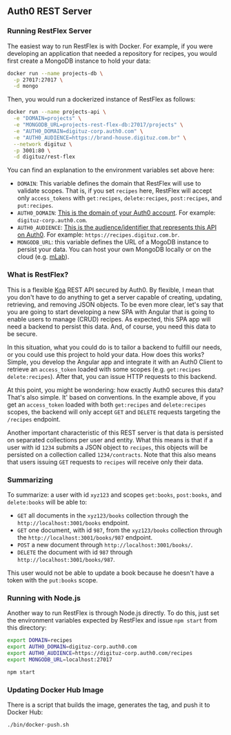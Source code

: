 ## Auth0 REST Server

### Running RestFlex Server

The easiest way to run RestFlex is with Docker. For example, if you were developing an application that needed a repository for recipes, you would first create a MongoDB instance to hold your data:

```bash
docker run --name projects-db \
  -p 27017:27017 \
  -d mongo
```

Then, you would run a dockerized instance of RestFlex as follows:

```bash
docker run --name projects-api \
  -e "DOMAIN=projects" \
  -e "MONGODB_URL=projects-rest-flex-db:27017/projects" \
  -e "AUTH0_DOMAIN=digituz-corp.auth0.com" \
  -e "AUTH0_AUDIENCE=https://brand-house.digituz.com.br" \
  --network digituz \
  -p 3001:80 \
  -d digituz/rest-flex
```

You can find an explanation to the environment variables set above here:

- `DOMAIN`: This variable defines the domain that RestFlex will use to validate scopes. That is, if you set `recipes` here, RestFlex will accept only `access_tokens` with `get:recipes`, `delete:recipes`, `post:recipes`, and `put:recipes`.
- `AUTH0_DOMAIN`: [This is the domain of your Auth0 account](https://manage.auth0.com/). For example: `digituz-corp.auth0.com`.
- `AUTH0_AUDIENCE`: [This is the audience/identifier that represents this API on Auth0](https://manage.auth0.com/#/apis). For example: `https://recipes.digituz.com.br`.
- `MONGODB_URL`: this variable defines the URL of a MogoDB instance to persist your data. You can host your own MongoDB locally or on the cloud (e.g. [mLab](https://mlab.com/)).

### What is RestFlex?

This is a flexible [Koa](koajs.com) REST API secured by Auth0. By flexible, I mean that you don't have to do anything to get a server capable of creating, updating, retrieving, and removing JSON objects. To be even more clear, let's say that you are going to start developing a new SPA with Angular that is going to enable users to manage (CRUD) recipes. As expected, this SPA app will need a backend to persist this data. And, of course, you need this data to be secure.

In this situation, what you could do is to tailor a backend to fulfill our needs, or you could use this project to hold your data. How does this works? Simple, you develop the Angular app and integrate it with an Auth0 Client to retrieve an `access_token` loaded with some scopes (e.g. `get:recipes delete:recipes`). After that, you can issue HTTP requests to this backend.

At this point, you might be wondering: how exactly Auth0 secures this data? That's also simple. It' based on conventions. In the example above, if you get an `access_token` loaded with both `get:recipes` and `delete:recipes` scopes, the backend will only accept `GET` and `DELETE` requests targeting the `/recipes` endpoint.

Another important characteristic of this REST server is that data is persisted on separated collections per user and entity. What this means is that if a user with id `1234` submits a JSON object to `recipes`, this objects will be persisted on a collection called `1234/contracts`. Note that this also means that users issuing `GET` requests to `recipes` will receive only their data.

### Summarizing

To summarize: a user with id `xyz123` and scopes `get:books`, `post:books`, and `delete:books` will be able to:

- `GET` all documents in the `xyz123/books` collection through the `http://localhost:3001/books` endpoint.
- `GET` one document, with id `987`, from the `xyz123/books` collection through the `http://localhost:3001/books/987` endpoint.
- `POST` a new document through `http://localhost:3001/books/`.
- `DELETE` the document with id `987` through `http://localhost:3001/books/987`.

This user would not be able to update a book because he doesn't have a token with the `put:books` scope.

### Running with Node.js

Another way to run RestFlex is through Node.js directly. To do this, just set the environment variables expected by RestFlex and issue `npm start` from this directory:

```bash
export DOMAIN=recipes
export AUTH0_DOMAIN=digituz-corp.auth0.com
export AUTH0_AUDIENCE=https://digituz-corp.auth0.com/recipes
export MONGODB_URL=localhost:27017

npm start
```

### Updating Docker Hub Image

There is a script that builds the image, generates the tag, and push it to Docker Hub:

```bash
./bin/docker-push.sh
```
